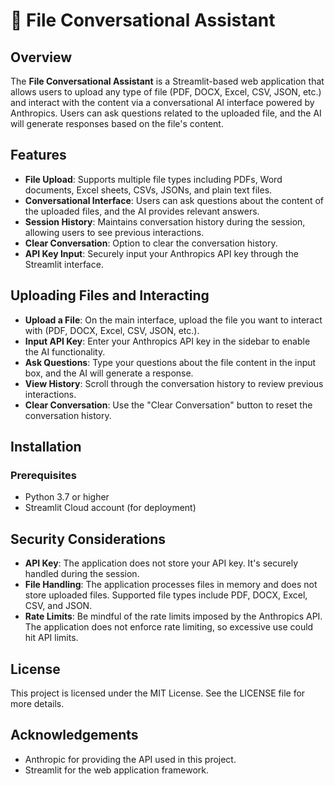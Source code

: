 # 📄 File Conversational Assistant

## Overview
The **File Conversational Assistant** is a Streamlit-based web application that allows users to upload any type of file (PDF, DOCX, Excel, CSV, JSON, etc.) and interact with the content via a conversational AI interface powered by Anthropics. Users can ask questions related to the uploaded file, and the AI will generate responses based on the file's content.

## Features
- **File Upload**: Supports multiple file types including PDFs, Word documents, Excel sheets, CSVs, JSONs, and plain text files.
- **Conversational Interface**: Users can ask questions about the content of the uploaded files, and the AI provides relevant answers.
- **Session History**: Maintains conversation history during the session, allowing users to see previous interactions.
- **Clear Conversation**: Option to clear the conversation history.
- **API Key Input**: Securely input your Anthropics API key through the Streamlit interface.

## Uploading Files and Interacting
- **Upload a File**: On the main interface, upload the file you want to interact with (PDF, DOCX, Excel, CSV, JSON, etc.).
- **Input API Key**: Enter your Anthropics API key in the sidebar to enable the AI functionality.
- **Ask Questions**: Type your questions about the file content in the input box, and the AI will generate a response.
- **View History**: Scroll through the conversation history to review previous interactions.
- **Clear Conversation**: Use the "Clear Conversation" button to reset the conversation history.

## Installation

### Prerequisites
- Python 3.7 or higher
- Streamlit Cloud account (for deployment)

## Security Considerations
- **API Key**: The application does not store your API key. It's securely handled during the session.
- **File Handling**: The application processes files in memory and does not store uploaded files. Supported file types include PDF, DOCX, Excel, CSV, and JSON.
- **Rate Limits**: Be mindful of the rate limits imposed by the Anthropics API. The application does not enforce rate limiting, so excessive use could hit API limits.

## License
This project is licensed under the MIT License. See the LICENSE file for more details.

## Acknowledgements
- Anthropic for providing the API used in this project.
- Streamlit for the web application framework.
